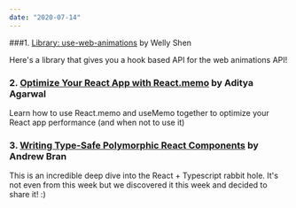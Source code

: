 ```yaml
---
date: "2020-07-14"
---
```


###1. [Library: use-web-animations](https://github.com/wellyshen/use-web-animations) by Welly Shen

Here's a library that gives you a hook based API for the web animations API!

### 2. [Optimize Your React App with React.memo](https://devadi.netlify.app/blog/optimize-your-react-app-with-react-memo) by Aditya Agarwal

Learn how to use React.memo and useMemo together to optimize your React app performance (and when not to use it)

### 3. [Writing Type-Safe Polymorphic React Components](https://blog.andrewbran.ch/polymorphic-react-components/) by Andrew Bran

This is an incredible deep dive into the React + Typescript rabbit hole. It's not even from this week but we discovered it this week and decided to share it! :)
